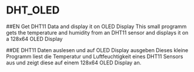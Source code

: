 # DHT_OLED

##EN
Get DHT11 Data and display it on OLED Display
This small programm gets the temperature and humidity from an DHT11 sensor and displays it on a 128x64 OLED Display

##DE
DHT11 Daten auslesen und auf OLED Display ausgeben
Dieses kleine Programm liest die Temperatur und Luftfeuchtigkeit eines DHT11 Sensors aus und zeigt diese auf einem 128x64 OLED Display an.
